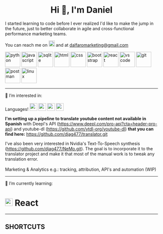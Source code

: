 <!---
djag477/djag477 is a ✨ special ✨ repository because its `README.md` (this file) appears on your GitHub profile.
You can click the Preview link to take a look at your changes.
--->




<h1 align="center" dir="auto">  Hi 👋, I'm Daniel</h1>

I started learning to code before I ever realized I'd like to make the jump in the future, just to better collaborate in agile and cross-functional performance marketing teams.

You can reach me on <a href="https://www.linkedin.com/in/danieljag/" target="_blank"> <img src="https://user-images.githubusercontent.com/101579022/175766217-fd2f92f7-bf6d-404b-866c-a6238a6fd0aa.svg" width="20px" height="20px"></a> and at dalfaromarketing@gmail.com





<div>
	<img src="https://user-images.githubusercontent.com/101579022/175761197-64000830-9717-4175-93c9-827f06894b55.png" width="50px" height="50px" alt="python"/>
	<img src="https://user-images.githubusercontent.com/101579022/175761211-c11f5a12-74f3-45a3-9443-ed559d85e550.png" width="50px" height="50px" alt="javascript"/>
	<img src="https://user-images.githubusercontent.com/101579022/175761868-001bb518-6d29-4984-b4e2-2e81f14e0dca.svg" width="50px" height="50px" alt="sqlite"/>
	<img src="https://user-images.githubusercontent.com/101579022/175761214-4ebc45e0-2c2b-411c-a833-4bbcdb446488.png" width="50px" height="50px" alt="html"/>
	<img src="https://user-images.githubusercontent.com/101579022/175761212-da983b93-4c72-4a1b-a90e-b7f8e456b489.png" width="50px" height="50px" alt="css"/>
	<img src="https://user-images.githubusercontent.com/101579022/175761209-f5e1910e-be55-49ba-8d2d-084ac213a919.png" width="50px" height="50px" alt="bootstrap"/>
	<img src="https://user-images.githubusercontent.com/101579022/175761870-3db90a15-7591-4805-9bd3-44d1bd2bd088.svg" width="50px" height="50px" alt="react"/>
	<img src="https://user-images.githubusercontent.com/101579022/175761206-6aa8b3ca-e5e6-406d-9e95-afcbdcfe0433.png" width="50px" height="50px" alt="vs code"/>
	<img src="https://user-images.githubusercontent.com/101579022/175761208-abd172a0-9d98-4d24-8565-5d102f677dba.png" width="50px" height="50px" alt="git"/>
	<img src="https://user-images.githubusercontent.com/101579022/175761871-b0978fb7-f284-4bd1-8782-d68fd52ed2aa.svg" width="50px" height="50px" alt="postman"/>
	<img src="https://user-images.githubusercontent.com/101579022/175761872-9929fd83-583d-40a1-b58b-8add88fe9cfd.svg" width="50px" height="50px" alt="linux"/>
</div>



-----------------------------------------------------------------------------

<div style=vertical-align="middle>
👀 I’m interested in: <br></br>
Languages!  
  <img src="https://user-images.githubusercontent.com/101579022/175764386-ffd7cacb-2cf7-41ee-b795-1abd117037ce.png" width="25px" height="25px" >
  <img src="https://user-images.githubusercontent.com/101579022/175764406-e519492d-dae7-4431-902b-98ccfcc10c87.png" width="25px" height="25px"/> 
  <img src="https://user-images.githubusercontent.com/101579022/175764382-2d989e41-ddc6-44f2-979a-9a133f123855.png" width="25px" height="25px"/> 
  <img src="https://user-images.githubusercontent.com/101579022/175764341-8633c04f-cdc6-446e-a71d-67b2576301b6.png" width="25px" height="25px"/> 
</div>
                                                                                                                                              
**I'm setting up a pipeline to translate youtube content not available in Spanish** with Deepl's API (https://www.deepl.com/pro-api?cta=header-pro-api) and youtube-dl (https://github.com/ytdl-org/youtube-dl) **that you can find here:** https://github.com/djag477/translator.git
                                                                                                                                              
I've also been very interested in Nvidia's Text-To-Speech synthesis (https://github.com/djag477/NeMo.git). The goal is to incorporate it to the translator project and make it that most of the manual work is to tweak any translation error.
<br></br>
Marketing & Analytics e.g.: tracking, attribution, API's and automation (WIP) 
                                                                                                                                              
                                                                                                                                              
-----------------------------------------------------------------------------

🌱 I’m currently learning:
																	      
<div>
<h1><img src="https://user-images.githubusercontent.com/101579022/175761870-3db90a15-7591-4805-9bd3-44d1bd2bd088.svg" width="25px" height="25px" alt="react"/> React</h1>
</div>



-----------------------------------------------------------------------------
																	   




SHORTCUTS
-----------------------------------------------------------------------------





